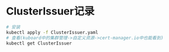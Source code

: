 # ClusterIssuer记录

```bash
# 安装
kubectl apply -f ClusterIssuer.yaml
# 查看(kuboard中的集群管理->自定义资源->cert-manager.io中也能看到)
kubectl get ClusterIssuer
```
